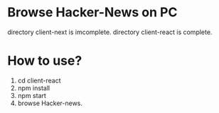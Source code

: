 # Browse Hacker-News on PC

directory client-next is imcomplete.
directory client-react is complete.

# How to use?
1. cd client-react
2. npm install
3. npm start
4. browse Hacker-news.

